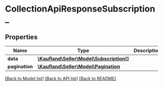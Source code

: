 # CollectionApiResponseSubscription_

## Properties
Name | Type | Description | Notes
------------ | ------------- | ------------- | -------------
**data** | [**\Kaufland\Seller\Model\Subscription[]**](Subscription.md) |  | 
**pagination** | [**\Kaufland\Seller\Model\Pagination**](Pagination.md) |  | [optional] 

[[Back to Model list]](../../README.md#documentation-for-models) [[Back to API list]](../../README.md#documentation-for-api-endpoints) [[Back to README]](../../README.md)

